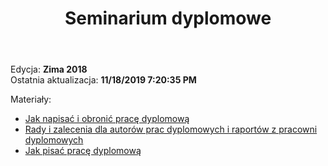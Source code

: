 ﻿---
layout: page
title: Seminarium dyplomowe
permalink: /for-students/sd
exclude: true
---

Edycja: **Zima 2018** <br>
Ostatnia aktualizacja: **11/18/2019 7:20:35 PM**

Materiały:

* [Jak napisać i obronić pracę dyplomową](http://www.ii.pw.edu.pl/ii_pol/content/download/1714/12148/version/3/file/JNiOPD_140608.pdf)
* [Rady i zalecenia dla autorów prac dyplomowych i raportów z pracowni dyplomowych](http://www.ii.pw.edu.pl/~jwt/jak_pisac.pdf)
* [Jak pisać pracę dyplomową](http://cygnus.tele.pw.edu.pl/~andrzej/TP/wyklad/wyklad-pdf/TP-praca_dypl.pdf)
